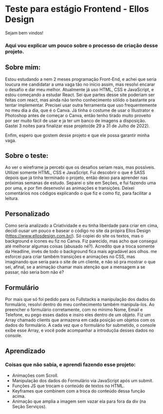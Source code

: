 # Teste para estágio Frontend - Ellos Design
Sejam bem vindos!

### Aqui vou explicar um pouco sobre o processo de criação desse projeto.

## Sobre mim:
Estou estudando a nem 2 meses programação Front-End, e achei que seria loucura me candidatar a uma vaga tão no início assim, mas resolvi encarar o desafio e dar meu melhor. Atualmente  já uso HTML, CSS e JavaScript, e estou começando a estudar React. Sei que partes desse site poderiam ser feitas com react, mas ainda não tenho conhecimento sólido o bastante pra tentar implementar. Precisei usar outra ferramenta que uso frequentemente no meu dia a dia, que é o Canva. Já tinha o costume de usar o Illustrator e Photoshop antes de começar o Canva, então tenho tirado muito proveito por ser muito fácil de usar e ja ter um banco de imagens a disposição. Gastei 3 noites para finalizar esse projeto(de 29 a 31 de Julho de 2022).

Enfim, espero que gostem desse projeto e que ele possa garantir minha vaga.

## Sobre o teste:
Ao ver o wireframe ja percebi que os desafios seriam reais, mas possíveis. Utilizei somente HTML, CSS e JavaScript. Fui descobrir o que é SASS depois que já tinha terminado o projeto, então deixo para aprender nas próximas semanas de estudo. Separei o site em Seções, e fui fazendo uma por uma, e por fim desenvolvi as animações e transições. Deixei comentários nos códigos explicando o que fiz e como fiz, para facilitar a leitura.

## Personalizado
Como seria analizado a Criatividade e eu tinha liberdade para criar em cima, decidi ousar um pouco e basear o código no site da própira Ellos Design (https://www.ellosdesign.com.br/). Só copiei do site os textos, mas o background e ícones eu fiz no Canva. Fiz parecido, mas acho que consegui até melhorar algumas coisas (abusado né?). Acredito que a troca somente da Headline, invés de todo o background fica mais agradável aos olhos. me esforcei para criar também transições e animações no CSS, mas imaginando que seria para o site de um cliente, e não só pra mostrar o que sei, afinal, se a animação chamar mais atenção que a mensagem a se passar, não seria bom não é?

## Formulário
Por mais que só foi pedido para os Fullstacks a manipulação dos dados do formulário, resolvi dentro do meu conhecimento também manipula-los. Ao preencher o formulário corretamente, com no mínimo Nome, Email e Telefone, eu pego esses dados e insiro eles dentro de um objeto. Fiz um Array chamado clients que armazena em cada posição um  objetos com os dados do formulário. A cada vez que o formulário for submetido, o console exibe esse Array, e você pode acompanhar a introduçõa desses dados no console.

## Aprendizado
### Coisas que não sabia, e aprendi fazendo esse projeto:
- Animações com Scroll.
- Manipulação dos dados do Formulário via JavaScript após um submit.
- Funções JS que trocam o conteúdo de textos no HTML.
- Keyframes que combinem com a troca do conteúdo dessa função acima.
- Animação que amplia a imagem sem vazar ela para fora da div (na Seção Serviços).
